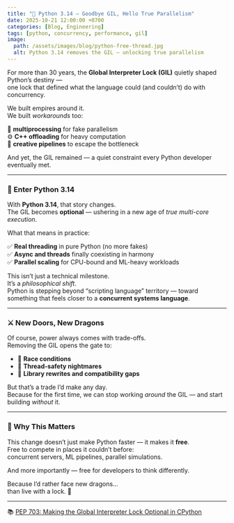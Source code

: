 ```yaml
---
title: "🐍 Python 3.14 — Goodbye GIL, Hello True Parallelism"
date: 2025-10-21 12:00:00 +0700
categories: [Blog, Engineering]
tags: [python, concurrency, performance, gil]
image:
  path: /assets/images/blog/python-free-thread.jpg
  alt: Python 3.14 removes the GIL — unlocking true parallelism
---
```


For more than 30 years, the **Global Interpreter Lock (GIL)** quietly shaped Python’s destiny —  
one lock that defined what the language could (and couldn’t) do with concurrency.

We built empires around it.  
We built _workarounds_ too:

🧵 **multiprocessing** for fake parallelism  
⚙️ **C++ offloading** for heavy computation  
🧩 **creative pipelines** to escape the bottleneck

And yet, the GIL remained — a quiet constraint every Python developer eventually met.

---

### 🧠 Enter Python 3.14

With **Python 3.14**, that story changes.  
The GIL becomes **optional** — ushering in a new age of _true multi-core execution_.

What that means in practice:

✅ **Real threading** in pure Python (no more fakes)  
✅ **Async and threads** finally coexisting in harmony  
✅ **Parallel scaling** for CPU-bound and ML-heavy workloads

This isn’t just a technical milestone.  
It’s a _philosophical shift_.  
Python is stepping beyond “scripting language” territory — toward something that feels closer to a **concurrent systems language**.

---

### ⚔️ New Doors, New Dragons

Of course, power always comes with trade-offs.  
Removing the GIL opens the gate to:

- 🐉 **Race conditions**
- 🧩 **Thread-safety nightmares**
- 🔧 **Library rewrites and compatibility gaps**

But that’s a trade I’d make any day.  
Because for the first time, we can stop working _around_ the GIL — and start building _without_ it.

---

### 🚀 Why This Matters

This change doesn’t just make Python faster — it makes it **free**.  
Free to compete in places it couldn’t before:  
concurrent servers, ML pipelines, parallel simulations.

And more importantly — free for developers to think differently.

Because I’d rather face new dragons…  
than live with a lock. 🫡

---

📚 [PEP 703: Making the Global Interpreter Lock Optional in CPython](https://lnkd.in/gtW_ZfiN)
